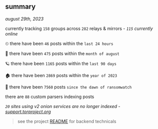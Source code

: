 
## summary
_august 29th, 2023_

currently tracking `158` groups across `282` relays & mirrors - _`115` currently online_

⏲ there have been `46` posts within the `last 24 hours`

🦈 there have been `475` posts within the `month of august`

🪐 there have been `1165` posts within the `last 90 days`

🏚 there have been `2869` posts within the `year of 2023`

🦕 there have been `7560` posts `since the dawn of ransomwatch`

there are `88` custom parsers indexing posts

_`20` sites using v2 onion services are no longer indexed - [support.torproject.org](https://support.torproject.org/onionservices/v2-deprecation/)_

> see the project [README](https://github.com/joshhighet/ransomwatch#ransomwatch--) for backend technicals
